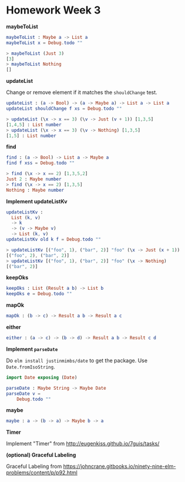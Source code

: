 # Homework Week 3

**maybeToList**

```elm
maybeToList : Maybe a -> List a
maybeToList x = Debug.todo ""

> maybeToList (Just 3)
[3]
> maybeToList Nothing
[]
```

**updateList**

Change or remove element if it matches the `shouldChange` test.

```elm
updateList : (a -> Bool) -> (a -> Maybe a) -> List a -> List a
updateList shouldChange f xs = Debug.todo ""

> updateList (\x -> x == 3) (\v -> Just (v + 1)) [1,3,5]
[1,4,5] : List number
> updateList (\x -> x == 3) (\v -> Nothing) [1,3,5]
[1,5] : List number
```

**find**

```elm
find : (a -> Bool) -> List a -> Maybe a
find f xss = Debug.todo ""

> find (\x -> x == 2) [1,3,5,2]
Just 2 : Maybe number
> find (\x -> x == 2) [1,3,5]
Nothing : Maybe number
```

**Implement updateListKv**

```elm
updateListKv :
  List (k, v)
  -> k
  -> (v -> Maybe v)
  -> List (k, v)
updateListKv old k f = Debug.todo ""

> updateListKv [("foo", 1), ("bar", 2)] "foo" (\x -> Just (x + 1))
[("foo", 2), ("bar", 2)]
> updateListKv [("foo", 1), ("bar", 2)] "foo" (\x -> Nothing)
[("bar", 2)]
```

**keepOks**

```elm
keepOks : List (Result a b) -> List b
keepOks e = Debug.todo ""
```

**mapOk**

```elm
mapOk : (b -> c) -> Result a b -> Result a c
```

**either**

```elm
either : (a -> c) -> (b -> d) -> Result a b -> Result c d
```

**Implement `parseDate`**

Do `elm install justinmimbs/date` to get the package. Use
`Date.fromIsoString`.

```elm
import Date exposing (Date)

parseDate : Maybe String -> Maybe Date
parseDate v =
    Debug.todo ""
```

**maybe**

```elm
maybe : a -> (b -> a) -> Maybe b -> a
```

**Timer**

Implement "Timer" from http://eugenkiss.github.io/7guis/tasks/

**(optional) Graceful Labeling**

Graceful Labeling from
https://johncrane.gitbooks.io/ninety-nine-elm-problems/content/p/p92.html
